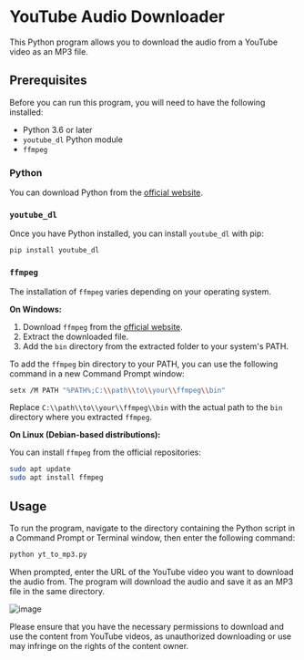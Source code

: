 
# YouTube Audio Downloader

This Python program allows you to download the audio from a YouTube video as an MP3 file.

## Prerequisites

Before you can run this program, you will need to have the following installed:

- Python 3.6 or later
- `youtube_dl` Python module
- `ffmpeg`

### Python

You can download Python from the [official website](https://www.python.org/downloads/).

### `youtube_dl`

Once you have Python installed, you can install `youtube_dl` with pip:

```bash
pip install youtube_dl
```

### `ffmpeg`

The installation of `ffmpeg` varies depending on your operating system.

**On Windows:**

1. Download `ffmpeg` from the [official website](https://www.ffmpeg.org/download.html).
2. Extract the downloaded file.
3. Add the `bin` directory from the extracted folder to your system's PATH.

To add the `ffmpeg` bin directory to your PATH, you can use the following command in a new Command Prompt window:

```bash
setx /M PATH "%PATH%;C:\\path\\to\\your\\ffmpeg\\bin"
```

Replace `C:\\path\\to\\your\\ffmpeg\\bin` with the actual path to the `bin` directory where you extracted `ffmpeg`.

**On Linux (Debian-based distributions):**

You can install `ffmpeg` from the official repositories:

```bash
sudo apt update
sudo apt install ffmpeg
```

## Usage

To run the program, navigate to the directory containing the Python script in a Command Prompt or Terminal window, then enter the following command:

```bash
python yt_to_mp3.py
```


When prompted, enter the URL of the YouTube video you want to download the audio from. The program will download the audio and save it as an MP3 file in the same directory.

![image](https://github.com/jimmc414/yt_to_mp3/assets/6346529/f3f8a001-791c-4148-b2b5-f99f5944ade4)

Please ensure that you have the necessary permissions to download and use the content from YouTube videos, as unauthorized downloading or use may infringe on the rights of the content owner.
